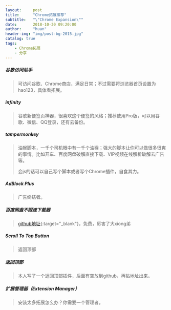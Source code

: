 ```yaml
---
layout:     post
title:      "Chrome拓展推荐"
subtitle:   "\"Chrome Expansion\""
date:       2018-10-30 09:20:00
author:     "huan"
header-img: "img/post-bg-2015.jpg"
catalog: true
tags:
    - Chrome拓展
    - 分享
---
```




##### 谷歌访问助手

> 可访问谷歌、Chrome商店，满足日常；不过需要将浏览器首页设置为 hao123，具体看拓展。

##### infinity

> 谷歌新便签页神器，很喜欢这个便签的风格；推荐使用Pro版，可以用谷歌、微信、QQ登录，还有云备份。

##### tampermonkey

> 油猴脚本，一千个司机眼中有一千个油猴；强大的脚本让你可以做很多很爽的事情。比如开车、百度网盘破解直接下载、VIP视频在线解析破解去广告等。
>
> 会js的话可以自己写个脚本或者写个Chrome插件，自食其力。

##### AdBlock Plus

> 广告终结者。

##### 百度网盘不限速下载器

> [github地址](https://github.com/high-speed-downloader/high-speed-downloader){:target="_blank"}，免费，厉害了大xiong弟

##### Scroll To Top Button

> 返回顶部

##### 返回顶部

> 本人写了一个返回顶部插件，后面有空放到github，再贴地址出来。

##### 扩展管理器（Extension Manager）

> 安装太多拓展怎么办？你需要一个管理者。